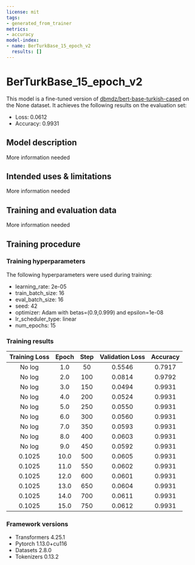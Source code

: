 ```yaml
---
license: mit
tags:
- generated_from_trainer
metrics:
- accuracy
model-index:
- name: BerTurkBase_15_epoch_v2
  results: []
---
```


<!-- This model card has been generated automatically according to the information the Trainer had access to. You
should probably proofread and complete it, then remove this comment. -->

# BerTurkBase_15_epoch_v2

This model is a fine-tuned version of [dbmdz/bert-base-turkish-cased](https://huggingface.co/dbmdz/bert-base-turkish-cased) on the None dataset.
It achieves the following results on the evaluation set:
- Loss: 0.0612
- Accuracy: 0.9931

## Model description

More information needed

## Intended uses & limitations

More information needed

## Training and evaluation data

More information needed

## Training procedure

### Training hyperparameters

The following hyperparameters were used during training:
- learning_rate: 2e-05
- train_batch_size: 16
- eval_batch_size: 16
- seed: 42
- optimizer: Adam with betas=(0.9,0.999) and epsilon=1e-08
- lr_scheduler_type: linear
- num_epochs: 15

### Training results

| Training Loss | Epoch | Step | Validation Loss | Accuracy |
|:-------------:|:-----:|:----:|:---------------:|:--------:|
| No log        | 1.0   | 50   | 0.5546          | 0.7917   |
| No log        | 2.0   | 100  | 0.0814          | 0.9792   |
| No log        | 3.0   | 150  | 0.0494          | 0.9931   |
| No log        | 4.0   | 200  | 0.0524          | 0.9931   |
| No log        | 5.0   | 250  | 0.0550          | 0.9931   |
| No log        | 6.0   | 300  | 0.0560          | 0.9931   |
| No log        | 7.0   | 350  | 0.0593          | 0.9931   |
| No log        | 8.0   | 400  | 0.0603          | 0.9931   |
| No log        | 9.0   | 450  | 0.0592          | 0.9931   |
| 0.1025        | 10.0  | 500  | 0.0605          | 0.9931   |
| 0.1025        | 11.0  | 550  | 0.0602          | 0.9931   |
| 0.1025        | 12.0  | 600  | 0.0601          | 0.9931   |
| 0.1025        | 13.0  | 650  | 0.0604          | 0.9931   |
| 0.1025        | 14.0  | 700  | 0.0611          | 0.9931   |
| 0.1025        | 15.0  | 750  | 0.0612          | 0.9931   |


### Framework versions

- Transformers 4.25.1
- Pytorch 1.13.0+cu116
- Datasets 2.8.0
- Tokenizers 0.13.2
